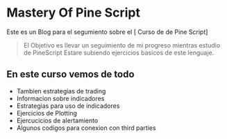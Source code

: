 # Mastery Of Pine Script 
Este es un Blog para el segumiento sobre el [ Curso de de Pine Script] 
> El Objetivo es llevar un seguimiento de mi progreso mientras estudio de PineScript 
Estare subiendo ejercicios basicos de este lenguaje. 

## En este curso vemos de todo
* Tambien estrategias de trading
* Informacion sobre indicadores 
* Estrategias para uso de indicadores 
* Ejercicios de Plotting
* Ejercucicios de alertamiento
* Algunos codigos para conexion con third parties
